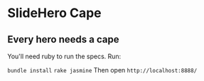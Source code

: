 # SlideHero Cape
## Every hero needs a cape

You'll need ruby to run the specs.
Run:

`bundle install`
`rake jasmine`
Then open `http://localhost:8888/`
